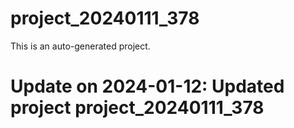 # project_20240111_378

This is an auto-generated project.

# Update on 2024-01-12: Updated project project_20240111_378
